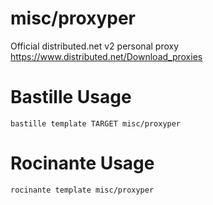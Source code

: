 # misc/proxyper
Official distributed.net v2 personal proxy
https://www.distributed.net/Download_proxies

# Bastille Usage
```shell
bastille template TARGET misc/proxyper
```

# Rocinante Usage
```shell
rocinante template misc/proxyper
```
